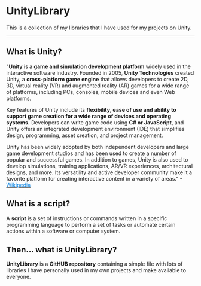 # UnityLibrary
This is a collection of my libraries that I have used for my projects on Unity.

---

## What is Unity?

"**Unity** is a **game and simulation development platform** widely used in the interactive software industry. Founded in 2005, **Unity Technologies** created Unity, a **cross-platform game engine** that allows developers to create 2D, 3D, virtual reality (VR) and augmented reality (AR) games for a wide range of platforms, including PCs, consoles, mobile devices and even Web platforms.

Key features of Unity include its **flexibility, ease of use and ability to support game creation for a wide range of devices and operating systems.** Developers can write game code using **C# or JavaScript**, and Unity offers an integrated development environment (IDE) that simplifies design, programming, asset creation, and project management.

Unity has been widely adopted by both independent developers and large game development studios and has been used to create a number of popular and successful games. In addition to games, Unity is also used to develop simulations, training applications, AR/VR experiences, architectural designs, and more. Its versatility and active developer community make it a favorite platform for creating interactive content in a variety of areas." -[<span style="color:#0984e3">Wikipedia</span>](https://en.wikipedia.org/wiki/Unity_(game_engine))

## What is a script?

A **script** is a set of instructions or commands written in a specific programming language to perform a set of tasks or automate certain actions within a software or computer system.

## Then... what is UnityLibrary?

**UnityLibrary** is a **GitHUB repository** containing a simple file with lots of libraries I have personally used in my own projects and make available to everyone.



